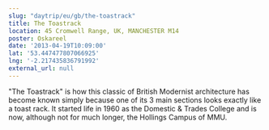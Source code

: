 ```yaml
---
slug: "daytrip/eu/gb/the-toastrack"
title: The Toastrack
location: 45 Cromwell Range, UK, MANCHESTER M14
poster: Oskareel
date: '2013-04-19T10:09:00'
lat: '53.447477807066925'
lng: '-2.217435836791992'
external_url: null
---
```


"The Toastrack" is how this classic of British Modernist architecture has become known simply because one of its 3 main sections looks exactly like a toast rack. It started life in 1960 as the Domestic &amp; Trades College and is now, although not for much longer, the Hollings Campus of MMU.

